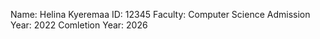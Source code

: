 Name: Helina Kyeremaa
ID: 12345
Faculty: Computer Science
Admission Year: 2022
Comletion Year: 2026
